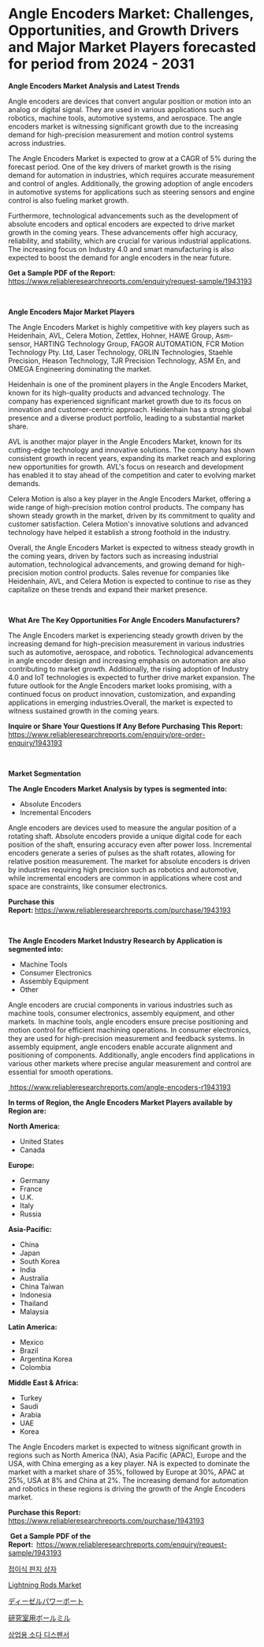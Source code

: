 <p><h1>Angle Encoders Market: Challenges, Opportunities, and Growth Drivers and Major Market Players forecasted for period from 2024 - 2031</h1></p><p><strong>Angle Encoders Market Analysis and Latest Trends</strong></p>
<p><p>Angle encoders are devices that convert angular position or motion into an analog or digital signal. They are used in various applications such as robotics, machine tools, automotive systems, and aerospace. The angle encoders market is witnessing significant growth due to the increasing demand for high-precision measurement and motion control systems across industries. </p><p>The Angle Encoders Market is expected to grow at a CAGR of 5% during the forecast period. One of the key drivers of market growth is the rising demand for automation in industries, which requires accurate measurement and control of angles. Additionally, the growing adoption of angle encoders in automotive systems for applications such as steering sensors and engine control is also fueling market growth.</p><p>Furthermore, technological advancements such as the development of absolute encoders and optical encoders are expected to drive market growth in the coming years. These advancements offer high accuracy, reliability, and stability, which are crucial for various industrial applications. The increasing focus on Industry 4.0 and smart manufacturing is also expected to boost the demand for angle encoders in the near future.</p></p>
<p><strong>Get a Sample PDF of the Report:&nbsp;</strong> <a href="https://www.reliableresearchreports.com/enquiry/request-sample/1943193">https://www.reliableresearchreports.com/enquiry/request-sample/1943193</a></p>
<p>&nbsp;</p>
<p><strong>Angle Encoders Major Market Players</strong></p>
<p><p>The Angle Encoders Market is highly competitive with key players such as Heidenhain, AVL, Celera Motion, Zettlex, Hohner, HAWE Group, Asm-sensor, HARTING Technology Group, FAGOR AUTOMATION, FCR Motion Technology Pty. Ltd, Laser Technology, ORLIN Technologies, Staehle Precision, Heason Technology, TJR Precision Technology, ASM En, and OMEGA Engineering dominating the market.</p><p>Heidenhain is one of the prominent players in the Angle Encoders Market, known for its high-quality products and advanced technology. The company has experienced significant market growth due to its focus on innovation and customer-centric approach. Heidenhain has a strong global presence and a diverse product portfolio, leading to a substantial market share.</p><p>AVL is another major player in the Angle Encoders Market, known for its cutting-edge technology and innovative solutions. The company has shown consistent growth in recent years, expanding its market reach and exploring new opportunities for growth. AVL's focus on research and development has enabled it to stay ahead of the competition and cater to evolving market demands.</p><p>Celera Motion is also a key player in the Angle Encoders Market, offering a wide range of high-precision motion control products. The company has shown steady growth in the market, driven by its commitment to quality and customer satisfaction. Celera Motion's innovative solutions and advanced technology have helped it establish a strong foothold in the industry.</p><p>Overall, the Angle Encoders Market is expected to witness steady growth in the coming years, driven by factors such as increasing industrial automation, technological advancements, and growing demand for high-precision motion control products. Sales revenue for companies like Heidenhain, AVL, and Celera Motion is expected to continue to rise as they capitalize on these trends and expand their market presence.</p></p>
<p>&nbsp;</p>
<p><strong>What Are The Key Opportunities For Angle Encoders Manufacturers?</strong></p>
<p><p>The Angle Encoders market is experiencing steady growth driven by the increasing demand for high-precision measurement in various industries such as automotive, aerospace, and robotics. Technological advancements in angle encoder design and increasing emphasis on automation are also contributing to market growth. Additionally, the rising adoption of Industry 4.0 and IoT technologies is expected to further drive market expansion. The future outlook for the Angle Encoders market looks promising, with a continued focus on product innovation, customization, and expanding applications in emerging industries.Overall, the market is expected to witness sustained growth in the coming years.</p></p>
<p><strong>Inquire or Share Your Questions If Any Before Purchasing This Report:</strong> <a href="https://www.reliableresearchreports.com/enquiry/pre-order-enquiry/1943193">https://www.reliableresearchreports.com/enquiry/pre-order-enquiry/1943193</a></p>
<p>&nbsp;</p>
<p><strong>Market Segmentation</strong></p>
<p><strong>The Angle Encoders Market Analysis by types is segmented into:</strong></p>
<p><ul><li>Absolute Encoders</li><li>Incremental Encoders</li></ul></p>
<p><p>Angle encoders are devices used to measure the angular position of a rotating shaft. Absolute encoders provide a unique digital code for each position of the shaft, ensuring accuracy even after power loss. Incremental encoders generate a series of pulses as the shaft rotates, allowing for relative position measurement. The market for absolute encoders is driven by industries requiring high precision such as robotics and automotive, while incremental encoders are common in applications where cost and space are constraints, like consumer electronics.</p></p>
<p><strong>Purchase this Report:&nbsp;</strong><a href="https://www.reliableresearchreports.com/purchase/1943193">https://www.reliableresearchreports.com/purchase/1943193</a></p>
<p>&nbsp;</p>
<p><strong>The Angle Encoders Market Industry Research by Application is segmented into:</strong></p>
<p><ul><li>Machine Tools</li><li>Consumer Electronics</li><li>Assembly Equipment</li><li>Other</li></ul></p>
<p><p>Angle encoders are crucial components in various industries such as machine tools, consumer electronics, assembly equipment, and other markets. In machine tools, angle encoders ensure precise positioning and motion control for efficient machining operations. In consumer electronics, they are used for high-precision measurement and feedback systems. In assembly equipment, angle encoders enable accurate alignment and positioning of components. Additionally, angle encoders find applications in various other markets where precise angular measurement and control are essential for smooth operations.</p></p>
<p><a href="https://www.reliableresearchreports.com/angle-encoders-r1943193">&nbsp;https://www.reliableresearchreports.com/angle-encoders-r1943193</a></p>
<p><strong>In terms of Region, the Angle Encoders Market Players available by Region are:</strong></p>
<p>
    <p> <strong> North America: </strong>
        <ul>
            <li>United States</li>
            <li>Canada</li>
        </ul>
        </p> 
    <p> <strong> Europe: </strong>
        <ul>
            <li>Germany</li>
            <li>France</li>
            <li>U.K.</li>
            <li>Italy</li>
            <li>Russia</li>
        </ul>
        </p> 
    <p> <strong> Asia-Pacific: </strong>
        <ul>
            <li>China</li>
            <li>Japan</li>
            <li>South Korea</li>
            <li>India</li>
            <li>Australia</li>
            <li>China Taiwan</li>
            <li>Indonesia</li>
            <li>Thailand</li>
            <li>Malaysia</li>
        </ul>
        </p> 
    <p> <strong> Latin America: </strong>
        <ul>
            <li>Mexico</li>
            <li>Brazil</li>
            <li>Argentina Korea</li>
            <li>Colombia</li>
        </ul>
        </p> 
    <p> <strong> Middle East & Africa: </strong>
        <ul>
            <li>Turkey</li>
            <li>Saudi</li>
            <li>Arabia</li>
            <li>UAE</li>
            <li>Korea</li>
        </ul>
    </p>
    </p>
<p><p>The Angle Encoders market is expected to witness significant growth in regions such as North America (NA), Asia Pacific (APAC), Europe and the USA, with China emerging as a key player. NA is expected to dominate the market with a market share of 35%, followed by Europe at 30%, APAC at 25%, USA at 8% and China at 2%. The increasing demand for automation and robotics in these regions is driving the growth of the Angle Encoders market.</p></p>
<p><strong>Purchase this Report: </strong><a href="https://www.reliableresearchreports.com/purchase/1943193">https://www.reliableresearchreports.com/purchase/1943193</a></p>
<p>&nbsp;<strong>Get a Sample PDF of the Report:&nbsp;&nbsp;</strong><a href="https://www.reliableresearchreports.com/enquiry/request-sample/1943193">https://www.reliableresearchreports.com/enquiry/request-sample/1943193</a></p>
<p><strong></strong></p>
<p><p><a href="https://github.com/Hubertstyenger6685/Market-Research-Report-List-1/blob/main/460462233662.md">접이식 판지 상자</a></p><p><a href="https://github.com/yoshih12/Market-Research-Report-List-3/blob/main/lightning-rods-market.md">Lightning Rods Market</a></p><p><a href="https://github.com/MosesSpinka1914/Market-Research-Report-List-1/blob/main/187149637628.md">ディーゼルパワーボート</a></p><p><a href="https://github.com/bevdtkn4419963/Market-Research-Report-List-1/blob/main/678756837627.md">研究室用ボールミル</a></p><p><a href="https://github.com/anton65482023/Market-Research-Report-List-1/blob/main/740151333663.md">상업용 소다 디스펜서</a></p></p>